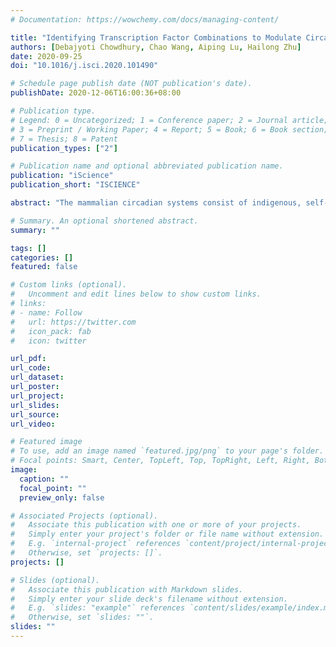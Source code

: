 ```yaml
---
# Documentation: https://wowchemy.com/docs/managing-content/

title: "Identifying Transcription Factor Combinations to Modulate Circadian Rhythms by Leveraging Virtual Knockouts on Transcription Networks"
authors: [Debajyoti Chowdhury, Chao Wang, Aiping Lu, Hailong Zhu]
date: 2020-09-25
doi: "10.1016/j.isci.2020.101490"

# Schedule page publish date (NOT publication's date).
publishDate: 2020-12-06T16:00:36+08:00

# Publication type.
# Legend: 0 = Uncategorized; 1 = Conference paper; 2 = Journal article;
# 3 = Preprint / Working Paper; 4 = Report; 5 = Book; 6 = Book section;
# 7 = Thesis; 8 = Patent
publication_types: ["2"]

# Publication name and optional abbreviated publication name.
publication: "iScience"
publication_short: "ISCIENCE"

abstract: "The mammalian circadian systems consist of indigenous, self-sustained 24-h rhythm generators. They comprise many genes, molecules, and regulators. To decode their systematic controls, a robust computational approach was employed. It integrates transcription-factor-occupancy and time-series gene-expression data as input. The model equations were constructed and solved to determine the transcriptional regulatory logics in the mouse transcriptome network. This hypothesizes to explore the underlying mechanisms of combinatorial transcriptional regulations for circadian rhythms in mouse. We reconstructed the quantitative transcriptional-regulatory networks for circadian gene regulation at a dynamic scale. Transcriptional-simulations with virtually knocked-out mutants were performed to estimate their influence on networks. The potential transcriptional-regulators-combinations modulating the circadian rhythms were identified. Of them, CLOCK/CRY1 double knockout preserves the highest modulating capacity. Our quantitative framework offers a quick, robust, and physiologically relevant way to characterize the druggable targets to modulate the circadian rhythms at a dynamic scale effectively."

# Summary. An optional shortened abstract.
summary: ""

tags: []
categories: []
featured: false

# Custom links (optional).
#   Uncomment and edit lines below to show custom links.
# links:
# - name: Follow
#   url: https://twitter.com
#   icon_pack: fab
#   icon: twitter

url_pdf:
url_code:
url_dataset:
url_poster:
url_project:
url_slides:
url_source:
url_video:

# Featured image
# To use, add an image named `featured.jpg/png` to your page's folder. 
# Focal points: Smart, Center, TopLeft, Top, TopRight, Left, Right, BottomLeft, Bottom, BottomRight.
image:
  caption: ""
  focal_point: ""
  preview_only: false

# Associated Projects (optional).
#   Associate this publication with one or more of your projects.
#   Simply enter your project's folder or file name without extension.
#   E.g. `internal-project` references `content/project/internal-project/index.md`.
#   Otherwise, set `projects: []`.
projects: []

# Slides (optional).
#   Associate this publication with Markdown slides.
#   Simply enter your slide deck's filename without extension.
#   E.g. `slides: "example"` references `content/slides/example/index.md`.
#   Otherwise, set `slides: ""`.
slides: ""
---
```

